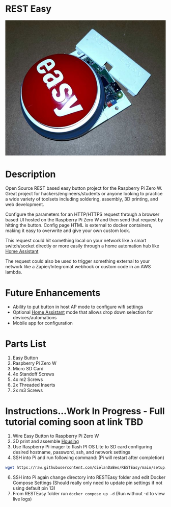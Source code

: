 # REST Easy

<p align="center">
  <img src="RESTEasy_resize.jpg">
</p>

# Description
Open Source REST based easy button project for the Raspberry Pi Zero W. Great project for hackers/engineers/students or anyone looking to practice a wide variety of toolsets including soldering, assembly, 3D printing, and web development.

Configure the parameters for an HTTP/HTTPS request through a browser based UI hosted on the Raspberry Pi Zero W and then send that request by hitting the button. Config page HTML is external to docker containers, making it easy to overwrite and give your own custom look.

This request could hit something local on your network like a smart switch/socket directly or more easily through a home automation hub like <a href="https://github.com/home-assistant">Home Assistant</a>

The request could also be used to trigger something external to your network like a Zapier/Integromat webhook or custom code in an AWS lambda.

# Future Enhancements
- Ability to put button in host AP mode to configure wifi settings
- Optional <a href="https://github.com/home-assistant">Home Assistant</a> mode that allows drop down selection for devices/automations
- Mobile app for configuration

# Parts List
1. Easy Button
2. Raspberry Pi Zero W
3. Micro SD Card
4. 4x Standoff Screws
5. 4x m2 Screws
6. 2x Threaded Inserts
7. 2x m3 Screws

# Instructions...Work In Progress - Full tutorial coming soon at link TBD
1. Wire Easy Button to Raspberry Pi Zero W 
2. 3D print and assemble <a href="https://www.tinkercad.com/things/0qxXQGSvE9Z?sharecode=hq_qgz9BtA8mJckSX1Y-pCkFWSxI0rSVLPcXG-DfLVY">Housing</a>
4. Use Raspberry Pi imager to flash PI OS Lite to SD card configuring desired hostname, password, ssh, and network settings
5. SSH into Pi and run following command: (Pi will restart after completion)
``` sh
wget https://raw.githubusercontent.com/dielanDaBes/RESTEasy/main/setup.sh && sudo chmod +x setup.sh && ./setup.sh
```
6. SSH into Pi again change directory into RESTEasy folder and edit Docker Compose Settings (Should really only need to update pin settings if not using default pin 13)
7. From RESTEasy folder run ```docker compose up -d``` (Run without -d to view live logs)
